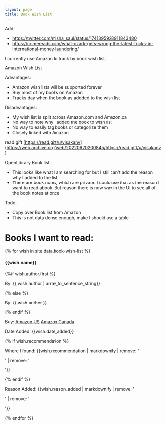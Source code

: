 ```yaml
---
layout: page
title: Book Wish List
---
```



Add:
- https://twitter.com/misha_saul/status/1741395928911843480
- https://crimereads.com/what-ozark-gets-wrong-the-latest-tricks-in-international-money-laundering/


I currently use Amazon to track by book wish list.

Amazon Wish List

Advantages:
- Amazon wish lists will be supported forever
- Buy most of my books on Amazon 
- Tracks day when the book as addded to the wish list

Disadvantages:
- My wish list is split across Amazon.com and Amazon.ca
- No way to note why I added the book to wish list
- No way to easily tag books or categorize them 
- Closely linked with Amazon

read.gift
[https://read.gift/u/visakanv](https://web.archive.org/web/20220620200845/https://read.gift/u/visakanv)

OpenLibrary Book list
- This looks like what I am searching for but I still can't add the reason why I added to the list
- There are book notes, which are private. I could use that as the reason I want to read abook. But reason there is now way in the UI to see all of the book notes at once

Todo:
- Copy over Book list from Amazon
- This is not data dense enough, make I should use a table

<h1>Books I want to read:</h1>

{% for wish in site.data.book-wish-list %}
<div>
    <h4>{{wish.name}}</h4>
    {%if wish.author.first %}
    <p>By: {{ wish.author | array_to_sentence_string}}</p>
    {% else %}
    <p>By: {{ wish.author }}</p>
    {% endif %}
    <p>Buy: <a href="https://www.amazon.com/dp/{{wish.isbn-10}}/">Amazon US</a> <a href="https://www.amazon.ca/dp/{{wish.isbn-10}}/">Amazon Canada</a></p>
    <p>Date Added: {{wish.date_added}}</p>
    {% if wish.recommendation %}
    <p>Where I found: {{wish.recommendation | markdownify | remove: '<p>' | remove: '</p>'}}</p>
    {% endif %}
    <p>Reason Added: {{wish.reason_added | markdownify | remove: '<p>' | remove: '</p>'}}</p>
</div>
{% endfor %}